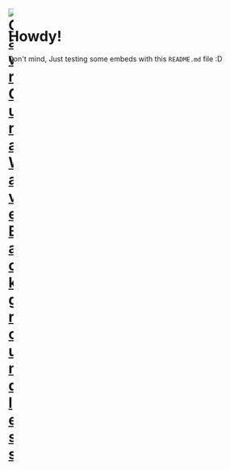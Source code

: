 # <p style="width: 10px; height: 10px">[![GawrGuraWaveBackgroundless](https://emoji.gg/assets/emoji/6949-gawrgurawavebackgroundless.png)](https://emoji.gg/emoji/6949-gawrgurawavebackgroundless)</p> Howdy!

Don't mind, Just testing some embeds with this `README.md` file :D
